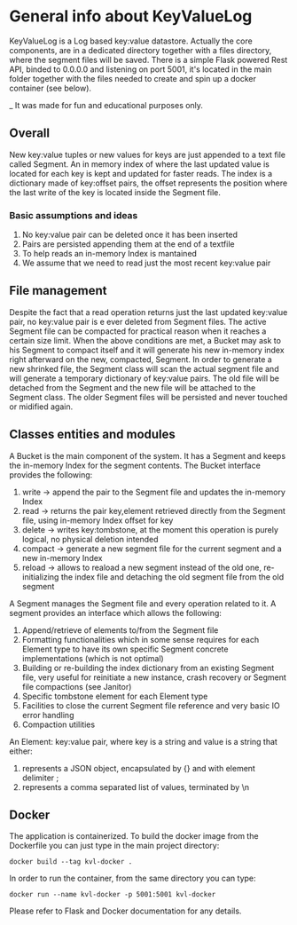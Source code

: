 # General info about KeyValueLog

KeyValueLog is a Log based key:value datastore.
Actually the core components, are in a dedicated directory together with a files directory, where the segment files will be saved.
There is a simple Flask powered Rest API, binded to 0.0.0.0 and listening on port 5001, it's located in the main folder together with the files needed to create and spin up a docker container (see below).

_ It was made for fun and educational purposes only.

## Overall
New key:value tuples or new values for keys are just appended to a text file called Segment.
An in memory index of where the last updated value is located for each key is kept and updated for faster reads. 
The index is a dictionary made of key:offset pairs, the offset represents the position where the last write of the key is located inside the Segment file.

### Basic assumptions and ideas 
1. No key:value pair can be deleted once it has been inserted
2. Pairs are persisted appending them at the end of a textfile 
3. To help reads an in-memory Index is mantained
4. We assume that we need to read just the most recent key:value pair

## File management
Despite the fact that a read operation returns just the last updated key:value pair, no key:value pair is e ever deleted from Segment files.
The active Segment file can be compacted for practical reason when it reaches a certain size limit. 
When the above conditions are met, a Bucket may ask to his Segment to compact itself and it will generate his new in-memory index right afterward on the new, compacted, Segment. 
In order to generate a new shrinked file, the Segment class will scan the actual segment file and will generate a temporary dictionary of key:value pairs. 
The old file will be detached from the Segment and the new file will be attached to the Segment class. 
The older Segment files will be persisted and never touched or midified again.

## Classes entities and modules
A Bucket is the main component of the system. It has a Segment and keeps the in-memory Index for the segment contents. 
The Bucket interface provides the following:
1. write -> append the pair to the Segment file and updates the in-memory Index
2. read -> returns the pair key,element retrieved directly from the Segment file, using in-memory Index offset for key
3. delete -> writes key:tombstone, at the moment this operation is purely logical, no physical deletion intended
4. compact -> generate a new segment file for the current segment and a new in-memory Index
5. reload -> allows to reaload a new segment instead of the old one, re-initializing the index file and detaching the old segment file from the old segment

A Segment manages the Segment file and every operation related to it. A segment provides an interface which allows the following:
1. Append/retrieve of elements to/from the Segment file
2. Formatting functionalities which in some sense requires for each Element type to have its own specific Segment concrete implementations (which is not optimal)
3. Building or re-building the index dictionary from an existing Segment file, very useful for reinitiate a new instance, crash recovery or Segment file compactions (see Janitor)
4. Specific tombstone element for each Element type 
5. Facilities to close the current Segment file reference and very basic IO error handling 
6. Compaction utilities

An Element: key:value pair, where key is a string and value is a string that either:
1. represents a JSON object, encapsulated by {} and with element delimiter ;
2. represents a comma separated list of values, terminated by \n

## Docker
The application is containerized. 
To build the docker image from the Dockerfile you can just type in the main project directory:
```
docker build --tag kvl-docker .
```
In order to run the container, from the same directory you can type:
```
docker run --name kvl-docker -p 5001:5001 kvl-docker
```
Please refer to Flask and Docker documentation for any details.
